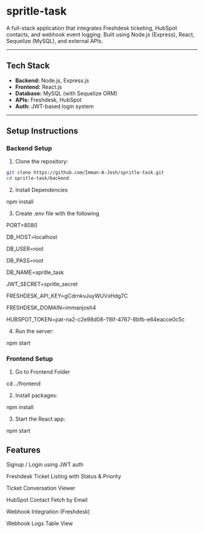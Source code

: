 # spritle-task

A full-stack application that integrates Freshdesk ticketing, HubSpot contacts, and webhook event logging. Built using Node.js (Express), React, Sequelize (MySQL), and external APIs.

---

## Tech Stack

- **Backend:** Node.js, Express.js  
- **Frontend:** React.js  
- **Database:** MySQL (with Sequelize ORM)  
- **APIs:** Freshdesk, HubSpot  
- **Auth:** JWT-based login system

---

## Setup Instructions

### Backend Setup

1. Clone the repository:

```bash
git clone https://github.com/Imman-A-Josh/spritle-task.git
cd spritle-task/backend 
```

2. Install Dependencies

npm install

3. Create .env file with the following

PORT=8080

DB_HOST=localhost

DB_USER=root

DB_PASS=root

DB_NAME=spritle_task

JWT_SECRET=spritle_secret

FRESHDESK_API_KEY=gCdrnkvJuyWUVxHdg7C

FRESHDESK_DOMAIN=immanjosh4

HUBSPOT_TOKEN=pat-na2-c2e98d08-116f-4767-8bfb-e64eacce0c5c

4. Run the server:

npm start

### Frontend Setup

1. Go to Frontend Folder

cd ../frontend

2. Install packages:

npm install

3. Start the React app:

npm start

## Features

Signup / Login using JWT auth

Freshdesk Ticket Listing with Status & Priority

Ticket Conversation Viewer

HubSpot Contact Fetch by Email

Webhook Integration (Freshdesk)

Webhook Logs Table View
